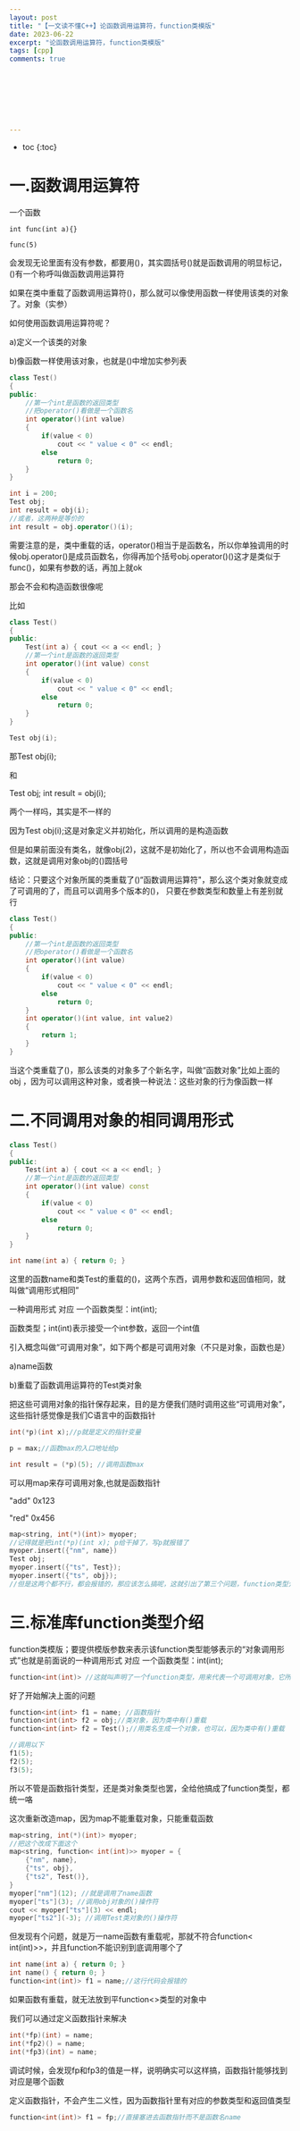 ```yaml
---
layout: post
title: "【一文读不懂C++】论函数调用运算符，function类模版"
date: 2023-06-22
excerpt: "论函数调用运算符，function类模版"
tags: [cpp]
comments: true








---
```


* toc
{:toc}










# 一.函数调用运算符

一个函数

````
int func(int a){}

func(5)
````

会发现无论里面有没有参数，都要用()，其实圆括号()就是函数调用的明显标记，()有一个称呼叫做函数调用运算符

如果在类中重载了函数调用运算符()，那么就可以像使用函数一样使用该类的对象了。对象（实参）

如何使用函数调用运算符呢？

a)定义一个该类的对象

b)像函数一样使用该对象，也就是()中增加实参列表

```cpp
class Test()
{
public:
    //第一个int是函数的返回类型
    //把operator()看做是一个函数名
    int operator()(int value)
    {
        if(value < 0)
            cout << " value < 0" << endl;
        else
            return 0;
    } 
}

int i = 200;
Test obj;
int result = obj(i);
//或者，这两种是等价的
int result = obj.operator()(i);
```

需要注意的是，类中重载的话，operator()相当于是函数名，所以你单独调用的时候obj.operator()是成员函数名，你得再加个括号obj.operator()()这才是类似于func()，如果有参数的话，再加上就ok

那会不会和构造函数很像呢

比如

```cpp
class Test()
{
public:
    Test(int a) { cout << a << endl; }
    //第一个int是函数的返回类型
    int operator()(int value) const
    {
        if(value < 0)
            cout << " value < 0" << endl;
        else
            return 0;
    } 
}

Test obj(i);
```

那Test obj(i);

和

Test obj;
int result = obj(i);

两个一样吗，其实是不一样的

因为Test obj(i);这是对象定义并初始化，所以调用的是构造函数

但是如果前面没有类名，就像obj(2)，这就不是初始化了，所以也不会调用构造函数，这就是调用对象obj的()圆括号

结论：只要这个对象所属的类重载了()“函数调用运算符"，那么这个类对象就变成了可调用的了，而且可以调用多个版本的()， 只要在参数类型和数量上有差别就行

```cpp
class Test()
{
public:
    //第一个int是函数的返回类型
    //把operator()看做是一个函数名
    int operator()(int value)
    {
        if(value < 0)
            cout << " value < 0" << endl;
        else
            return 0;
    } 
    int operator()(int value, int value2)
    {
        return 1;
    } 
}
```

当这个类重载了()，那么该类的对象多了个新名字，叫做“函数对象”比如上面的obj ，因为可以调用这种对象，或者换一种说法：这些对象的行为像函数一样



# 二.不同调用对象的相同调用形式

```cpp
class Test()
{
public:
    Test(int a) { cout << a << endl; }
    //第一个int是函数的返回类型
    int operator()(int value) const
    {
        if(value < 0)
            cout << " value < 0" << endl;
        else
            return 0;
    } 
}

int name(int a) { return 0; }
```

这里的函数name和类Test的重载的()，这两个东西，调用参数和返回值相同，就叫做“调用形式相同”

一种调用形式 对应 一个函数类型：int(int);

函数类型；int(int)表示接受一个int参数，返回一个int值

引入概念叫做“可调用对象”，如下两个都是可调用对象（不只是对象，函数也是）

a)name函数

b)重载了函数调用运算符的Test类对象

把这些可调用对象的指针保存起来，目的是方便我们随时调用这些“可调用对象”，这些指针感觉像是我们C语言中的函数指针

```cpp
int(*p)(int x);//p就是定义的指针变量

p = max;//函数max的入口地址给p

int result = (*p)(5); //调用函数max

```

可以用map来存可调用对象,也就是函数指针

"add"  0x123

"red" 0x456

```cpp
map<string, int(*)(int)> myoper;
//记得就是把int(*p)(int x); p给干掉了，写p就报错了
myoper.insert({"nm", name}) 
Test obj;
myoper.insert({"ts", Test});
myoper.insert({"ts", obj});
//但是这两个都不行，都会报错的，那应该怎么搞呢，这就引出了第三个问题，function类型介绍
```

# 三.标准库function类型介绍

function类模版；要提供模版参数来表示该function类型能够表示的“对象调用形式”也就是前面说的一种调用形式 对应 一个函数类型：int(int);

```cpp
function<int(int)> //这就叫声明了一个function类型，用来代表一个可调用对象，它所代表的这个可调用对象是：接受一个int参数，返回的也是一个int参数
```

好了开始解决上面的问题

```cpp
function<int(int> f1 = name; //函数指针
function<int(int> f2 = obj;//类对象，因为类中有()重载
function<int(int> f2 = Test();//用类名生成一个对象，也可以，因为类中有()重载

//调用以下
f1(5);
f2(5);
f3(5);
```

所以不管是函数指针类型，还是类对象类型也罢，全给他搞成了function类型，都统一咯

这次重新改造map，因为map不能重载对象，只能重载函数

```cpp
map<string, int(*)(int)> myoper;
//把这个改成下面这个
map<string, function< int(int)>> myoper = {
    {"nm", name},
    {"ts", obj},
    {"ts2", Test()},
}
myoper["nm"](12); //就是调用了name函数
myoper["ts"](3); //调用obj对象的()操作符
cout << myoper["ts"](3) << endl;
myoper["ts2"](-3); //调用Test类对象的()操作符
```

但发现有个问题，就是万一name函数有重载呢，那就不符合function< int(int)>>，并且function不能识别到底调用哪个了

```cpp
int name(int a) { return 0; }
int name() { return 0; }
function<int(int)> f1 = name;//这行代码会报错的
```

如果函数有重载，就无法放到平function<>类型的对象中

我们可以通过定义函数指针来解决

```cpp
int(*fp)(int) = name;
int(*fp2)() = name;
int(*fp3)(int) = name;
```

调试时候，会发现fp和fp3的值是一样，说明确实可以这样搞，函数指针能够找到对应是哪个函数

定义函数指针，不会产生二义性，因为函数指针里有对应的参数类型和返回值类型

```cpp
function<int(int)> f1 = fp;//直接塞进去函数指针而不是函数名name
```



